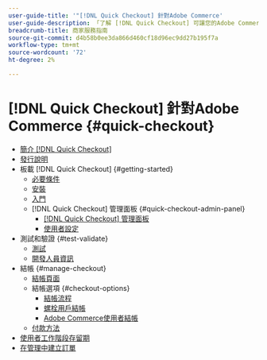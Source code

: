 ```yaml
---
user-guide-title: '"[!DNL Quick Checkout] 針對Adobe Commerce'
user-guide-description: 「了解 [!DNL Quick Checkout] 可讓您的Adobe Commerce執行個體受益，以及如何成功上線並設定擴充功能。」
breadcrumb-title: 商家服務指南
source-git-commit: d4b58b0ee3da866d460cf18d96ec9dd27b195f7a
workflow-type: tm+mt
source-wordcount: '72'
ht-degree: 2%

---
```



# [!DNL Quick Checkout] 針對Adobe Commerce {#quick-checkout}

- [簡介 [!DNL Quick Checkout]](overview.md)
- [發行說明](release-notes.md)
- 板載 [!DNL Quick Checkout] {#getting-started}
   - [必要條件](prerequisites.md)
   - [安裝](install.md)
   - [入門](onboarding.md)
   - [!DNL Quick Checkout] 管理面板 {#quick-checkout-admin-panel}
      - [[!DNL Quick Checkout] 管理面板](admin-panel.md)
      - [使用者設定](user-roles-setup.md)
- 測試和驗證 {#test-validate}
   - [測試](testing.md)
   - [開發人員資訊](developer.md)
- 結帳 {#manage-checkout}
   - [結帳頁面](checkout-page.md)
   - 結帳選項 {#checkout-options}
      - [結帳流程](checkout-flow.md)
      - [螺栓用戶結帳](checkout-bolt.md)
      - [Adobe Commerce使用者結帳](checkout-adobe-commerce.md)
   - [付款方法](payment-methods.md)
- [使用者工作階段存留期](user-session-lifetime.md)
- [在管理中建立訂單](create-order-admin.md)
